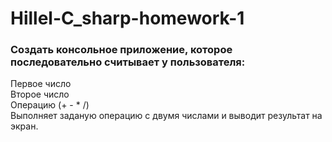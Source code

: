 # Hillel-C_sharp-homework-1

### Создать консольное приложение, которое последовательно считывает у пользователя:  

Первое число  
Второе число  
Операцию (+ - * /)   
Выполняет заданую операцию с двумя числами и выводит результат на экран.  
